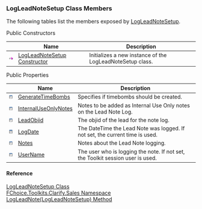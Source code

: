 ﻿### LogLeadNoteSetup Class Members

The following tables list the members exposed by [LogLeadNoteSetup](FChoice.Toolkits.Clarify~FChoice.Toolkits.Clarify.Sales.LogLeadNoteSetup.md).

Public Constructors

|   | Name | Description |
| --- | --- | --- |
| ![Public Constructor](dotnetimages/publicConstructor.png) | [LogLeadNoteSetup Constructor](FChoice.Toolkits.Clarify~FChoice.Toolkits.Clarify.Sales.LogLeadNoteSetup~_ctor.md) | Initializes a new instance of the LogLeadNoteSetup class.   |



Public Properties

|   | Name | Description |
| --- | --- | --- |
| ![Public Property](dotnetimages/publicProperty.png) | [GenerateTimeBombs](FChoice.Toolkits.Clarify~FChoice.Toolkits.Clarify.Sales.LogLeadNoteSetup~GenerateTimeBombs.md) | Specifies if timebombs should be created.   |
| ![Public Property](dotnetimages/publicProperty.png) | [InternalUseOnlyNotes](FChoice.Toolkits.Clarify~FChoice.Toolkits.Clarify.Sales.LogLeadNoteSetup~InternalUseOnlyNotes.md) | Notes to be added as Internal Use Only notes on the Lead Note Log.   |
| ![Public Property](dotnetimages/publicProperty.png) | [LeadObjid](FChoice.Toolkits.Clarify~FChoice.Toolkits.Clarify.Sales.LogLeadNoteSetup~LeadObjid.md) | The objid of the lead for the note log.   |
| ![Public Property](dotnetimages/publicProperty.png) | [LogDate](FChoice.Toolkits.Clarify~FChoice.Toolkits.Clarify.Sales.LogLeadNoteSetup~LogDate.md) | The DateTime the Lead Note was logged. If not set, the current time is used.   |
| ![Public Property](dotnetimages/publicProperty.png) | [Notes](FChoice.Toolkits.Clarify~FChoice.Toolkits.Clarify.Sales.LogLeadNoteSetup~Notes.md) | Notes about the Lead Note logging.   |
| ![Public Property](dotnetimages/publicProperty.png) | [UserName](FChoice.Toolkits.Clarify~FChoice.Toolkits.Clarify.Sales.LogLeadNoteSetup~UserName.md) | The user who is logging the note. If not set, the Toolkit session user is used.   |





#### Reference

[LogLeadNoteSetup Class](FChoice.Toolkits.Clarify~FChoice.Toolkits.Clarify.Sales.LogLeadNoteSetup.md)  
[FChoice.Toolkits.Clarify.Sales Namespace](FChoice.Toolkits.Clarify~FChoice.Toolkits.Clarify.Sales_namespace.md)  
[LogLeadNote(LogLeadNoteSetup) Method](FChoice.Toolkits.Clarify~FChoice.Toolkits.Clarify.Sales.SalesToolkit~LogLeadNote(LogLeadNoteSetup).md)